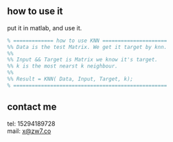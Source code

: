 
## how to use it

put it in matlab, and use it.  

```matlab  
% ============= how to use KNN =====================  
%% Data is the test Matrix. We get it target by knn.  
%%    
%% Input && Target is Matrix we know it's target.  
%% k is the most nearst k neighbour.  
%%  
%% Result = KNN( Data, Input, Target, k);  
% ==================================================  
```
  
## contact me
tel: 15294189728  
mail: x@zw7.co
